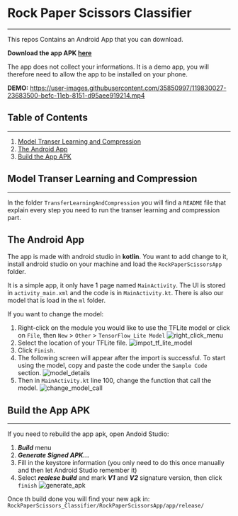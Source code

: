 # Rock Paper Scissors Classifier
***
This repos Contains an Android App that you can download.

**Download the app APK [here](https://drive.google.com/file/d/1m6T0w9EKBTIoCa7rLa_mqWjsQR7OIw9g/view?usp=sharing)**

The app does not collect your informations. It is a demo app, you will therefore need to allow the app to be installed on your phone.

**DEMO:**
https://user-images.githubusercontent.com/35850997/119830027-23683500-befc-11eb-8151-d95aee919214.mp4
## Table of Contents
***
1. [Model Transer Learning and Compression](#model-transer-learning-and-compression)
2. [The Android App](#the-android-app)
3. [Build the App APK](#build-the-app-apk)
## Model Transer Learning and Compression
***
In the folder `TransferLearningAndCompression` you will find a `README` file that explain every step you need to run the transer learning and compression part.
## The Android App
The app is made with android studio in **kotlin**. You want to add change to it, install android studio on your machine and load the `RockPaperScissorsApp` folder.

It is a simple app, it only have 1 page named `MainActivity`. The UI is stored in `activity_main.xml` and the code is in `MainActivity.kt`. There is also our model that is load in the `ml` folder.

If you want to change the model:
1. Right-click on the module you would like to use the TFLite model or click on `File`, then `New` > `Other` > `TensorFlow Lite Model`
![right_click_menu](https://user-images.githubusercontent.com/35850997/119832468-7e029080-befe-11eb-8bef-d79b3c252cd7.png)
2. Select the location of your TFLite file.
![impot_tf_lite_model](https://user-images.githubusercontent.com/35850997/119832984-ff5a2300-befe-11eb-9dc5-0bf0ce1b3e6b.png)
3. Click `Finish`.
4. The following screen will appear after the import is successful. To start using the model, copy and paste the code under the `Sample Code` section.
![model_details](https://user-images.githubusercontent.com/35850997/119833372-5a8c1580-beff-11eb-9319-d81e57b64eeb.png)
5. Then in `MainActivity.kt` line 100, change the function that call the model.
![change_model_call](https://user-images.githubusercontent.com/35850997/119833834-b9ea2580-beff-11eb-80dd-665503788162.png)

## Build the App APK
***
If you need to rebuild the app apk, open Andoid Studio:
1. ***Build*** menu
2. ***Generate Signed APK...***
3. Fill in the keystore information (you only need to do this once manually and then let Android Studio remember it)
4. Select ***realese build*** and mark ***V1*** and ***V2*** signature version, then click `finish`
![generate_apk](https://user-images.githubusercontent.com/35850997/119834835-98d60480-bf00-11eb-96e3-91a67a2add5f.png)


Once th build done you will find your new apk in: `RockPaperScissors_Classifier/RockPaperScissorsApp/app/release/`
